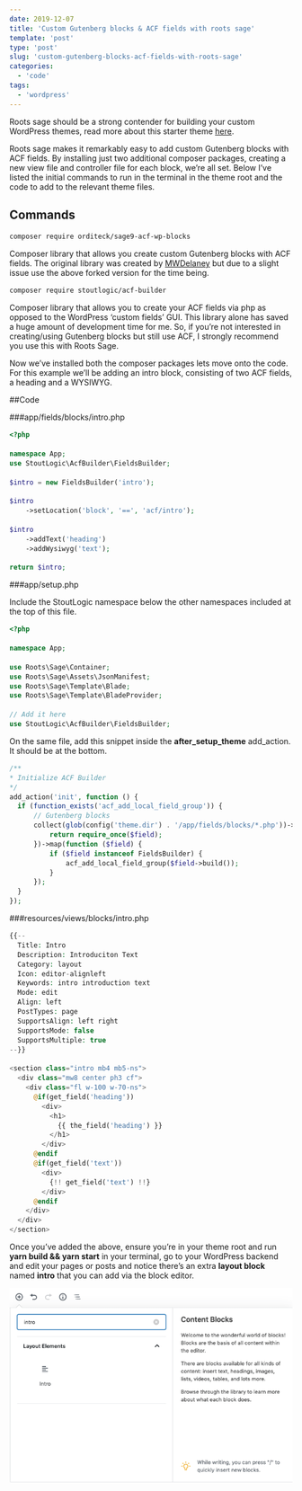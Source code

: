 ```yaml
---
date: 2019-12-07
title: 'Custom Gutenberg blocks & ACF fields with roots sage'
template: 'post'
type: 'post'
slug: 'custom-gutenberg-blocks-acf-fields-with-roots-sage'
categories:
  - 'code'
tags:
  - 'wordpress'
---
```


Roots sage should be a strong contender for building your custom WordPress themes, read more about this starter theme [here](https://roots.io/sage/).

Roots sage makes it remarkably easy to add custom Gutenberg blocks with ACF fields. By installing just two additional composer packages, creating a new view file and controller file for each block, we’re all set. Below I’ve listed the initial commands to run in the terminal in the theme root and the code to add to the relevant theme files.

**Commands**
------------

```bash
composer require orditeck/sage9-acf-wp-blocks
```

Composer library that allows you create custom Gutenberg blocks with ACF fields. The original library was created by [MWDelaney](https://github.com/MWDelaney) but due to a slight issue use the above forked version for the time being.

```bash
composer require stoutlogic/acf-builder
```

Composer library that allows you to create your ACF fields via php as opposed to the WordPress ‘custom fields’ GUI. This library alone has saved a huge amount of development time for me. So, if you’re not interested in creating/using Gutenberg blocks but still use ACF, I strongly recommend you use this with Roots Sage.

Now we’ve installed both the composer packages lets move onto the code. For this example we’ll be adding an intro block, consisting of two ACF fields, a heading and a WYSIWYG.

##Code


###app/fields/blocks/intro.php

```php
<?php

namespace App;
use StoutLogic\AcfBuilder\FieldsBuilder;

$intro = new FieldsBuilder('intro');

$intro
    ->setLocation('block', '==', 'acf/intro');

$intro
    ->addText('heading')
    ->addWysiwyg('text');

return $intro;
```


###app/setup.php

Include the StoutLogic namespace below the other namespaces included at the top of this file.

```php
<?php

namespace App;

use Roots\Sage\Container;
use Roots\Sage\Assets\JsonManifest;
use Roots\Sage\Template\Blade;
use Roots\Sage\Template\BladeProvider;

// Add it here
use StoutLogic\AcfBuilder\FieldsBuilder;
```  

On the same file, add this snippet inside the **after\_setup\_theme** add\_action. It should be at the bottom.

```php
/**
* Initialize ACF Builder
*/
add_action('init', function () {
  if (function_exists('acf_add_local_field_group')) {
      // Gutenberg blocks
      collect(glob(config('theme.dir') . '/app/fields/blocks/*.php'))->map(function ($field) {
          return require_once($field);
      })->map(function ($field) {
          if ($field instanceof FieldsBuilder) {
              acf_add_local_field_group($field->build());
          }
      });
  }
});
```

###resources/views/blocks/intro.php

```php
{{--
  Title: Intro
  Description: Introduciton Text
  Category: layout
  Icon: editor-alignleft
  Keywords: intro introduction text
  Mode: edit
  Align: left
  PostTypes: page
  SupportsAlign: left right
  SupportsMode: false
  SupportsMultiple: true
--}}

<section class="intro mb4 mb5-ns">
  <div class="mw8 center ph3 cf">
    <div class="fl w-100 w-70-ns">
      @if(get_field('heading'))
        <div>
          <h1>
            {{ the_field('heading') }}
          </h1>
        </div>
      @endif
      @if(get_field('text'))
        <div>
          {!! get_field('text') !!}
        </div>
      @endif
    </div>
  </div>
</section>
```

Once you’ve added the above, ensure you’re in your theme root and run **yarn build && yarn start** in your terminal, go to your WordPress backend and edit your pages or posts and notice there’s an extra **layout block** named **intro** that you can add via the block editor.

![Custom Gutenberg block called intro](../images/Screenshot-2019-12-07-at-21.59.00.png)
